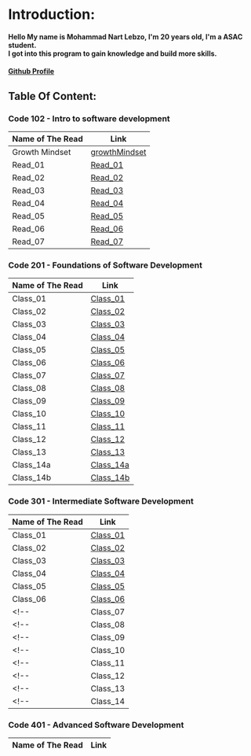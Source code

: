 # Introduction:

#### Hello My name is Mohammad Nart Lebzo, I'm 20 years old, I'm a ASAC student. <br>I got into this program to gain knowledge and build more skills.
#### [Github  Profile](https://github.com/mohammadlebzo)

## Table Of Content:

### Code 102 - Intro to software development

| **Name of The Read** | **Link** |
|------------------|------|
| Growth Mindset | [growthMindset](https://mohammadlebzo.github.io/reading-notes/growthMindset)|
| Read_01 | [Read_01](https://mohammadlebzo.github.io/reading-notes/Read_01)|
| Read_02 | [Read_02](https://mohammadlebzo.github.io/reading-notes/Read_02)|
| Read_03 | [Read_03](https://mohammadlebzo.github.io/reading-notes/Read_03)|
| Read_04 | [Read_04](https://mohammadlebzo.github.io/reading-notes/Read_04)|
| Read_05 | [Read_05](https://mohammadlebzo.github.io/reading-notes/Read_05)|
| Read_06 | [Read_06](https://mohammadlebzo.github.io/reading-notes/Read_06)|
| Read_07 | [Read_07](https://mohammadlebzo.github.io/reading-notes/Read_07)|


### Code 201 - Foundations of Software Development

| **Name of The Read** | **Link** |
|------------------|------|
|Class_01|[Class_01](https://mohammadlebzo.github.io/reading-notes/Class_01)|
|Class_02|[Class_02](https://mohammadlebzo.github.io/reading-notes/Class_02)|
|Class_03|[Class_03](https://mohammadlebzo.github.io/reading-notes/Class_03)|
|Class_04|[Class_04](https://mohammadlebzo.github.io/reading-notes/Class_04)|
|Class_05|[Class_05](https://mohammadlebzo.github.io/reading-notes/Class_05)|
|Class_06|[Class_06](https://mohammadlebzo.github.io/reading-notes/Class_06)|
|Class_07|[Class_07](https://mohammadlebzo.github.io/reading-notes/Class_07)|
|Class_08|[Class_08](https://mohammadlebzo.github.io/reading-notes/Class_08)|
|Class_09|[Class_09](https://mohammadlebzo.github.io/reading-notes/Class_09)|
|Class_10|[Class_10](https://mohammadlebzo.github.io/reading-notes/Class_10)|
|Class_11|[Class_11](https://mohammadlebzo.github.io/reading-notes/Class_11)|
|Class_12|[Class_12](https://mohammadlebzo.github.io/reading-notes/Class_12)|
|Class_13|[Class_13](https://mohammadlebzo.github.io/reading-notes/Class_13)|
|Class_14a|[Class_14a](https://mohammadlebzo.github.io/reading-notes/Class_14a)|
|Class_14b|[Class_14b](https://mohammadlebzo.github.io/reading-notes/Class_14b)|

### Code 301 - Intermediate Software Development

| **Name of The Read** | **Link** |
|------------------|------|
|Class_01|[Class_01](https://mohammadlebzo.github.io/reading-notes/Code_301_Class_01)|
|Class_02|[Class_02](https://mohammadlebzo.github.io/reading-notes/Code_301_Class_02)|
|Class_03|[Class_03](https://mohammadlebzo.github.io/reading-notes/Code_301_Class_03)|
|Class_04|[Class_04](https://mohammadlebzo.github.io/reading-notes/Code_301_Class_04)|
|Class_05|[Class_05](https://mohammadlebzo.github.io/reading-notes/Code_301_Class_05)|
|Class_06|[Class_06](https://mohammadlebzo.github.io/reading-notes/Code_301_Class_06)|
<!-- |Class_07|[Class_07](https://mohammadlebzo.github.io/reading-notes/Code_301_Class_07)| -->
<!-- |Class_08|[Class_08](https://mohammadlebzo.github.io/reading-notes/Code_301_Class_08)| -->
<!-- |Class_09|[Class_09](https://mohammadlebzo.github.io/reading-notes/Code_301_Class_09)| -->
<!-- |Class_10|[Class_10](https://mohammadlebzo.github.io/reading-notes/Code_301_Class_10)| -->
<!-- |Class_11|[Class_11](https://mohammadlebzo.github.io/reading-notes/Code_301_Class_11)| -->
<!-- |Class_12|[Class_12](https://mohammadlebzo.github.io/reading-notes/Code_301_Class_12)| -->
<!-- |Class_13|[Class_13](https://mohammadlebzo.github.io/reading-notes/Code_301_Class_13)| -->
<!-- |Class_14|[Class_14](https://mohammadlebzo.github.io/reading-notes/Code_301_Class_14)| -->

### Code 401 - Advanced Software Development

| **Name of The Read** | **Link** |
|------------------|------|
